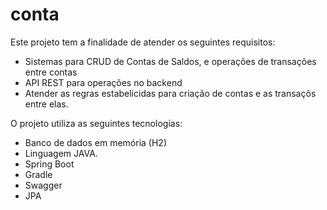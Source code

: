 # conta

Este projeto tem a finalidade de atender os seguintes requisitos:
  - Sistemas para CRUD de Contas de Saldos, e operações de transações entre contas
  - API REST para operações no backend
  - Atender as regras estabelicidas para criação de contas e as transaçõs entre elas.
  
O projeto utiliza as seguintes tecnologias:
  - Banco de dados em memória (H2)
  - Linguagem JAVA.
  - Spring Boot
  - Gradle
  - Swagger
  - JPA

